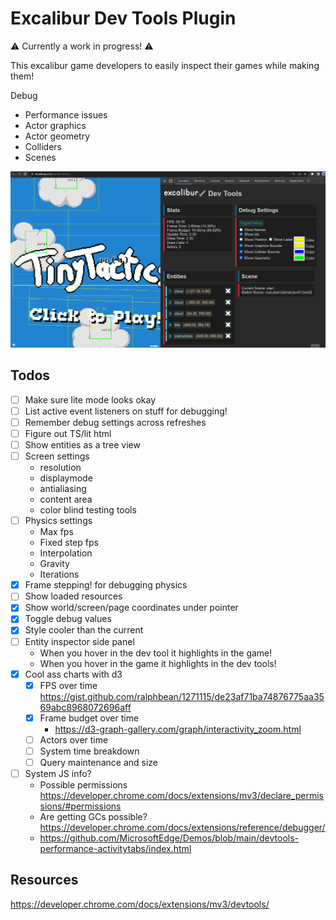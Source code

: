 # Excalibur Dev Tools Plugin

⚠️ Currently a work in progress! ⚠️

This excalibur game developers to easily inspect their games while making them!

Debug
* Performance issues
* Actor graphics
* Actor geometry
* Colliders
* Scenes

![Example Extension Running](./extension.gif)


## Todos
* [ ] Make sure lite mode looks okay
* [ ] List active event listeners on stuff for debugging!
* [ ] Remember debug settings across refreshes
* [ ] Figure out TS/lit html
* [ ] Show entities as a tree view
* [ ] Screen settings
  * resolution
  * displaymode
  * antialiasing
  * content area
  * color blind testing tools
* [ ] Physics settings
  * Max fps
  * Fixed step fps
  * Interpolation
  * Gravity
  * Iterations
* [x] Frame stepping! for debugging physics
* [ ] Show loaded resources
* [x] Show world/screen/page coordinates under pointer
* [x] Toggle debug values
* [x] Style cooler than the current
* [ ] Entity inspector side panel
  - When you hover in the dev tool it highlights in the game!
  - When you hover in the game it highlights in the dev tools!
* [x] Cool ass charts with d3
  - [x] FPS over time https://gist.github.com/ralphbean/1271115/de23af71ba74876775aa3569abc8968072696aff
  - [x] Frame budget over time
     - https://d3-graph-gallery.com/graph/interactivity_zoom.html
  - [ ] Actors over time
  - [ ] System time breakdown
  - [ ] Query maintenance and size

* [ ] System JS info?
  - Possible permissions https://developer.chrome.com/docs/extensions/mv3/declare_permissions/#permissions
  - Are getting GCs possible? https://developer.chrome.com/docs/extensions/reference/debugger/
  - https://github.com/MicrosoftEdge/Demos/blob/main/devtools-performance-activitytabs/index.html

## Resources 
https://developer.chrome.com/docs/extensions/mv3/devtools/